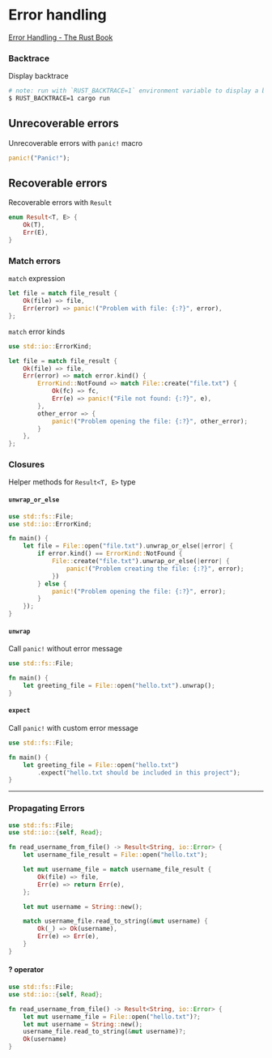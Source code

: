 # Error handling

[Error Handling - The Rust Book](https://doc.rust-lang.org/book/ch09-00-error-handling.html)<br>

### Backtrace

Display backtrace

```sh
# note: run with `RUST_BACKTRACE=1` environment variable to display a backtrace
$ RUST_BACKTRACE=1 cargo run
```

## Unrecoverable errors

Unrecoverable errors with `panic!` macro

```rs
panic!("Panic!");
```

## Recoverable errors

Recoverable errors with `Result`

```rs
enum Result<T, E> {
    Ok(T),
    Err(E),
}
```

### Match errors

`match` expression

```rs
let file = match file_result {
    Ok(file) => file,
    Err(error) => panic!("Problem with file: {:?}", error),
};
```

`match` error kinds

```rs
use std::io::ErrorKind;

let file = match file_result {
    Ok(file) => file,
    Err(error) => match error.kind() {
        ErrorKind::NotFound => match File::create("file.txt") {
            Ok(fc) => fc,
            Err(e) => panic!("File not found: {:?}", e),
        },
        other_error => {
            panic!("Problem opening the file: {:?}", other_error);
        }
    },
};
```

### Closures

Helper methods for `Result<T, E>` type

#### `unwrap_or_else`

```rs
use std::fs::File;
use std::io::ErrorKind;

fn main() {
    let file = File::open("file.txt").unwrap_or_else(|error| {
        if error.kind() == ErrorKind::NotFound {
            File::create("file.txt").unwrap_or_else(|error| {
                panic!("Problem creating the file: {:?}", error);
            })
        } else {
            panic!("Problem opening the file: {:?}", error);
        }
    });
}
```

#### `unwrap`

Call `panic!` without error message

```rs
use std::fs::File;

fn main() {
    let greeting_file = File::open("hello.txt").unwrap();
}
```


#### `expect`

Call `panic!` with custom error message

```rs
use std::fs::File;

fn main() {
    let greeting_file = File::open("hello.txt")
        .expect("hello.txt should be included in this project");
}
```

---
### Propagating Errors

```rs
use std::fs::File;
use std::io::{self, Read};

fn read_username_from_file() -> Result<String, io::Error> {
    let username_file_result = File::open("hello.txt");

    let mut username_file = match username_file_result {
        Ok(file) => file,
        Err(e) => return Err(e),
    };

    let mut username = String::new();

    match username_file.read_to_string(&mut username) {
        Ok(_) => Ok(username),
        Err(e) => Err(e),
    }
}
```

#### ? operator

```rs
use std::fs::File;
use std::io::{self, Read};

fn read_username_from_file() -> Result<String, io::Error> {
    let mut username_file = File::open("hello.txt")?;
    let mut username = String::new();
    username_file.read_to_string(&mut username)?;
    Ok(username)
}
```

